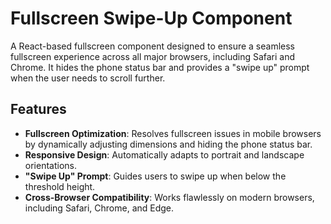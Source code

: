 # Fullscreen Swipe-Up Component

A React-based fullscreen component designed to ensure a seamless fullscreen experience across all major browsers, including Safari and Chrome. It hides the phone status bar and provides a "swipe up" prompt when the user needs to scroll further.

## Features

- **Fullscreen Optimization**: Resolves fullscreen issues in mobile browsers by dynamically adjusting dimensions and hiding the phone status bar.
- **Responsive Design**: Automatically adapts to portrait and landscape orientations.
- **"Swipe Up" Prompt**: Guides users to swipe up when below the threshold height.
- **Cross-Browser Compatibility**: Works flawlessly on modern browsers, including Safari, Chrome, and Edge.